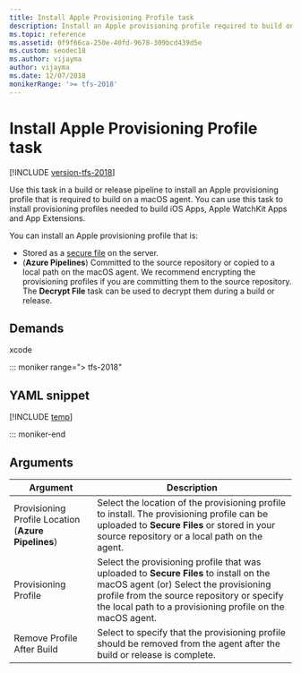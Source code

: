 ```yaml
---
title: Install Apple Provisioning Profile task
description: Install an Apple provisioning profile required to build on a macOS agent in Azure Pipelines and Team Foundation Server (TFS)
ms.topic: reference
ms.assetid: 0f9f66ca-250e-40fd-9678-309bcd439d5e
ms.custom: seodec18
ms.author: vijayma
author: vijayma
ms.date: 12/07/2018
monikerRange: '>= tfs-2018'
---
```


# Install Apple Provisioning Profile task

[!INCLUDE [version-tfs-2018](../../includes/version-tfs-2018.md)]

Use this task in a build or release pipeline to install an Apple provisioning profile that is required to build on a macOS agent.
You can use this task to install provisioning profiles needed to build iOS Apps, Apple WatchKit Apps and App Extensions.

You can install an Apple provisioning profile that is:

- Stored as a [secure file](../../library/secure-files.md) on the server.
- (**Azure Pipelines**) Committed to the source repository or copied to a local path on the macOS agent. We recommend encrypting the provisioning profiles if you are committing them to the source repository. The **Decrypt File** task can be used to decrypt them during a build or release.

## Demands

xcode

::: moniker range="> tfs-2018"

## YAML snippet

[!INCLUDE [temp](../includes/yaml/InstallAppleProvisioningProfileV1.md)]

::: moniker-end

## Arguments

| Argument | Description |
| -------- | ----------- |
| Provisioning Profile Location (**Azure Pipelines**) | Select the location of the provisioning profile to install. The provisioning profile can be uploaded to **Secure Files** or stored in your source repository or a local path on the agent. |
| Provisioning Profile | Select the provisioning profile that was uploaded to **Secure Files** to install on the macOS agent (or) Select the provisioning profile from the source repository or specify the local path to a provisioning profile on the macOS agent.|
| Remove Profile After Build | Select to specify that the provisioning profile should be removed from the agent after the build or release is complete. |
